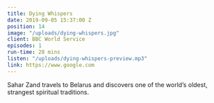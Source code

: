 ```yaml
---
title: Dying Whispers
date: 2019-09-05 15:37:00 Z
position: 14
image: "/uploads/dying-whispers.jpg"
client: BBC World Service
episodes: 1
run-time: 28 mins
listen: "/uploads/dying-whispers-preview.mp3"
link: https://www.google.com
---
```


Sahar Zand travels to Belarus and discovers one of the world’s oldest, strangest spiritual traditions.